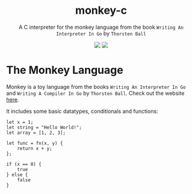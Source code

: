 <div align="center">

# monkey-c
A C interpreter for the monkey language from the book `Writing An Interpreter In Go` by `Thorsten Ball`

![](https://img.shields.io/github/last-commit/loenard97/monkey-c?&style=for-the-badge&logo=github&color=3776AB)
![](https://img.shields.io/github/repo-size/loenard97/monkey-c?&style=for-the-badge&logo=github&color=3776AB)

</div>


# The Monkey Language
Monkey is a toy language from the books `Writing An Interpreter In Go` and `Writing A Compiler In Go` by `Thorsten Ball`.
Check out the website [here](https://monkeylang.org/).

It includes some basic datatypes, conditionals and functions:
```
let x = 1;
let string = "Hello World!";
let array = [1, 2, 3];

let func = fn(x, y) {
    return x + y;
};

if (x == 0) {
    true
} else {
    false
}
```

